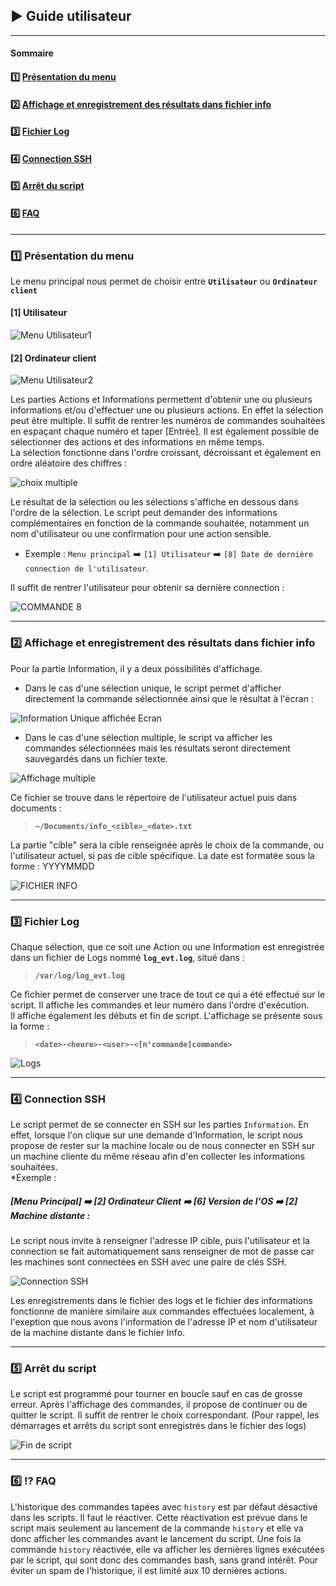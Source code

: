 
## ▶️ Guide utilisateur
---
#### Sommaire
#### :one: [Présentation du menu](https://github.com/WildCodeSchool/TSSR-2409-VERT-P2-G1-TheScriptingProject/edit/main/USER_GUIDE.md#arrow_forward-fonctionnalit%C3%A9s-de-base-et-avanc%C3%A9es)  
#### :two: [Affichage et enregistrement des résultats dans fichier info](https://github.com/WildCodeSchool/TSSR-2409-VERT-P2-G1-TheScriptingProject/edit/main/USER_GUIDE.md#arrow_forward-affichage-et-enregistrement-des-r%C3%A9sultats-dans-fichier-info)
#### :three: [Fichier Log](https://github.com/WildCodeSchool/TSSR-2409-VERT-P2-G1-TheScriptingProject/edit/main/USER_GUIDE.md#arrow_forward-fichier-log)
#### :four: [Connection SSH](https://github.com/WildCodeSchool/TSSR-2409-VERT-P2-G1-TheScriptingProject/edit/main/USER_GUIDE.md#four-connection-ssh)
#### :five: [Arrêt du script](https://github.com/WildCodeSchool/TSSR-2409-VERT-P2-G1-TheScriptingProject/edit/main/USER_GUIDE.md#arrow_forward-arr%C3%AAt-du-script)
#### :six: [FAQ](https://github.com/WildCodeSchool/TSSR-2409-VERT-P2-G1-TheScriptingProject/edit/main/USER_GUIDE.md#interrobang-faq)

---
### :one: Présentation du menu

Le menu principal nous permet de choisir entre **`Utilisateur`** ou **`Ordinateur client`**  
#### **[1] Utilisateur**  

![Menu Utilisateur1](https://github.com/WildCodeSchool/TSSR-2409-VERT-P2-G1-TheScriptingProject/blob/main/Images/menu1.png)  




#### **[2] Ordinateur client**

![Menu Utilisateur2](https://github.com/WildCodeSchool/TSSR-2409-VERT-P2-G1-TheScriptingProject/blob/main/Images/menu2.png)


Les parties Actions et Informations permettent d'obtenir une ou plusieurs informations et/ou d'effectuer une ou plusieurs actions. En effet la sélection peut être multiple.  Il suffit de rentrer les numéros de commandes souhaitées en espaçant chaque numéro et taper [Entrée]. Il est également possible de sélectionner des actions et des informations en même temps.  
La sélection fonctionne dans l'ordre croissant, décroissant et également en ordre aléatoire des chiffres :

![choix multiple](https://github.com/WildCodeSchool/TSSR-2409-VERT-P2-G1-TheScriptingProject/blob/main/Images/choix%20multiple.png)

Le résultat de la sélection ou les sélections s'affiche en dessous dans l'ordre de la sélection. Le script peut demander des informations complémentaires en fonction de la commande souhaitée, notamment un nom d'utilisateur ou une confirmation pour une action sensible.  

- Exemple : `Menu principal` :arrow_right: `[1] Utilisateur` :arrow_right: `[8] Date de dernière connection de l'utilisateur`.

Il suffit de rentrer l'utilisateur pour obtenir sa dernière connection :  



![COMMANDE 8](https://github.com/WildCodeSchool/TSSR-2409-VERT-P2-G1-TheScriptingProject/blob/main/Images/Commande%208.png)

---
  
### :two: Affichage et enregistrement des résultats dans fichier info

Pour la partie Information, il y a deux possibilités d'affichage.<br>
* Dans le cas d'une sélection unique, le script permet d'afficher directement la commande sélectionnée ainsi que le résultat à l'écran :

![Information Unique affichée Ecran](https://github.com/WildCodeSchool/TSSR-2409-VERT-P2-G1-TheScriptingProject/blob/main/Images/Affichage%20simple.png)


* Dans le cas d'une sélection multiple, le script va afficher les commandes sélectionnées mais les résultats seront directement sauvegardés dans un fichier texte.<br>

![Affichage multiple](https://github.com/WildCodeSchool/TSSR-2409-VERT-P2-G1-TheScriptingProject/blob/main/Images/Affichage%20multiple.png)

Ce fichier se trouve dans le répertoire de l'utilisateur actuel puis dans documents : 
>**`~/Documents/info_<cible>_<date>.txt`**<br>

La partie "cible" sera la cible renseignée après le choix de la commande, ou l'utilisateur actuel, si pas de cible spécifique.
La date est formatée sous la forme : YYYYMMDD  

![FICHIER INFO](https://github.com/WildCodeSchool/TSSR-2409-VERT-P2-G1-TheScriptingProject/blob/main/Images/Fichier%20info.png)

---

### :three: Fichier Log

Chaque sélection, que ce soit une Action ou une Information est enregistrée dans un fichier de Logs nommé **`log_evt.log`**, situé dans :

>**`/var/log/log_evt.log`**

Ce fichier permet de conserver une trace de tout ce qui a été effectué sur le script. Il affiche les commandes et leur numéro dans l'ordre d'exécution.  
Il affiche également les débuts et fin de script. L'affichage se présente sous la forme :  

>**`<date>-<heure>-<user>-<[n°commande]commande>`**

![Logs](https://github.com/WildCodeSchool/TSSR-2409-VERT-P2-G1-TheScriptingProject/blob/main/Images/Logs.png)

---
### :four: Connection SSH

Le script permet de se connecter en SSH sur les parties `Information`. En effet, lorsque l'on clique sur une demande d'Information, le script nous propose de rester sur la machine locale ou de nous connecter en SSH sur un machine cliente du même réseau afin d'en collecter les informations souhaitées.  
*Exemple :
  ##### [Menu Principal] :arrow_right: [2] Ordinateur Client :arrow_right: [6] Version de l'OS :arrow_right: [2] Machine distante :  
  Le script nous invite à renseigner l'adresse IP cible, puis l'utilisateur et la connection se fait automatiquement sans renseigner de mot de passe car les machines sont connectées en SSH avec une paire de clés SSH.
  
![Connection SSH](https://github.com/WildCodeSchool/TSSR-2409-VERT-P2-G1-TheScriptingProject/blob/main/Images/Information%20SSH.png)  

Les enregistrements dans le fichier des logs et le fichier des informations fonctionne de manière similaire aux commandes effectuées localement, à l'exeption que nous avons l'information de l'adresse IP et nom d'utilisateur de la machine distante dans le fichier Info.

---
### :five: Arrêt du script

Le script est programmé pour tourner en boucle sauf en cas de grosse erreur. Après l'affichage des commandes, il propose de continuer ou de quitter le script. Il suffit de rentrer le choix correspondant. (Pour rappel, les démarrages et arrêts du script sont enregistrés dans le fichier des logs)

![Fin de script](https://github.com/WildCodeSchool/TSSR-2409-VERT-P2-G1-TheScriptingProject/blob/main/Images/Fin%20de%20script.png)

---
### :six: :interrobang: FAQ

L'historique des commandes tapées avec `history` est par défaut désactivé dans les scripts. Il faut le réactiver. Cette réactivation est prévue dans le script mais seulement au lancement de la commande `history` et elle va donc afficher les commandes avant le lancement du script. Une fois la commande `history` réactivée, elle va afficher les dernières lignes exécutées par le script, qui sont donc des commandes bash, sans grand intérêt. Pour éviter un spam de l'historique, il est limité aux 10 dernières actions.

